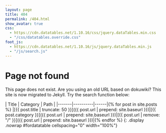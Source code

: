 ```yaml
---
layout: page
title: 404
permalink: /404.html
show_avatar: true
css:
  - https://cdn.datatables.net/1.10.16/css/jquery.dataTables.min.css
  - "/css/datatables.override.css"
foot_js:
  - https://cdn.datatables.net/1.10.16/js/jquery.dataTables.min.js
  - "/js/search.js"
---
```


# Page not found

This page does not exist. Are you using an old URL based on dokuwiki? This site
is now migrated to Jekyll. Try the search function below:

| Title | Category | Path |
|-------|----------|------|{% for post in site.posts %}
|[{{ post.title | truncate: 50 }}]({{ post.url | prepend: site.baseurl }})|[{{ post.category }}]({{ post.url | prepend: site.baseurl }})|[{{ post.url | remove: "/" }}]({{ post.url | prepend: site.baseurl }})|{% endfor %}
{: .display .nowrap #fordatatable cellspacing="0" width="100%"}
